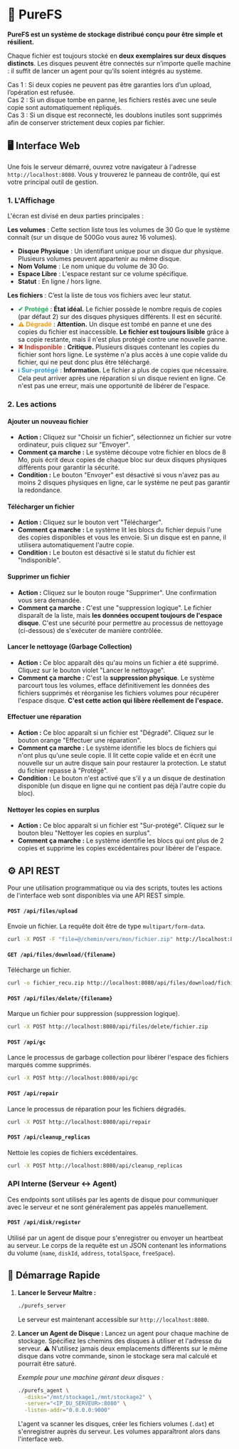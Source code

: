 # 🌳 PureFS

**PureFS est un système de stockage distribué conçu pour être simple et résilient.**  

Chaque fichier est toujours stocké en **deux exemplaires sur deux disques distincts**. Les disques peuvent être connectés sur n’importe quelle machine : il suffit de lancer un agent pour qu’ils soient intégrés au système.  

Cas 1 : Si deux copies ne peuvent pas être garanties lors d’un upload, l’opération est refusée.  
Cas 2 : Si un disque tombe en panne, les fichiers restés avec une seule copie sont automatiquement répliqués.  
Cas 3 : Si un disque est reconnecté, les doublons inutiles sont supprimés afin de conserver strictement deux copies par fichier.  

## 🖥️ Interface Web

Une fois le serveur démarré, ouvrez votre navigateur à l'adresse `http://localhost:8080`. Vous y trouverez le panneau de contrôle, qui est votre principal outil de gestion.

### 1. L'Affichage

L'écran est divisé en deux parties principales :

**Les volumes** : Cette section liste tous les volumes de 30 Go que le système connaît (sur un disque de 500Go vous aurez 16 volumes).

*   **Disque Physique** : Un identifiant unique pour un disque dur physique. Plusieurs volumes peuvent appartenir au même disque.
*   **Nom Volume** : Le nom unique du volume de 30 Go.
*   **Espace Libre** : L'espace restant sur ce volume spécifique.
*   **Statut** : En ligne / hors ligne.


**Les fichiers** : C’est la liste de tous vos fichiers avec leur statut.

*   <span style="color: #27ae60;">**✔ Protégé**</span> : **État idéal.** Le fichier possède le nombre requis de copies (par défaut 2) sur des disques physiques différents. Il est en sécurité.
*   <span style="color: #f39c12;">**⚠ Dégradé**</span> : **Attention.** Un disque est tombé en panne et une des copies du fichier est inaccessible. **Le fichier est toujours lisible** grâce à sa copie restante, mais il n'est plus protégé contre une nouvelle panne.
*   <span style="color: #c0392b;">**✖ Indisponible**</span> : **Critique.** Plusieurs disques contenant les copies du fichier sont hors ligne. Le système n'a plus accès à une copie valide du fichier, qui ne peut donc plus être téléchargé.
*   <span style="color: #3498db;">**ℹ️ Sur-protégé**</span> : **Information.** Le fichier a plus de copies que nécessaire. Cela peut arriver après une réparation si un disque revient en ligne. Ce n'est pas une erreur, mais une opportunité de libérer de l'espace.

### 2. Les actions

#### **Ajouter un nouveau fichier**
-   **Action :** Cliquez sur "Choisir un fichier", sélectionnez un fichier sur votre ordinateur, puis cliquez sur "Envoyer".
-   **Comment ça marche :** Le système découpe votre fichier en blocs de 8 Mo, puis écrit deux copies de chaque bloc sur deux disques physiques différents pour garantir la sécurité.
-   **Condition :** Le bouton "Envoyer" est désactivé si vous n'avez pas au moins 2 disques physiques en ligne, car le système ne peut pas garantir la redondance.

#### **Télécharger un fichier**
-   **Action :** Cliquez sur le bouton vert "Télécharger".
-   **Comment ça marche :** Le système lit les blocs du fichier depuis l'une des copies disponibles et vous les envoie. Si un disque est en panne, il utilisera automatiquement l'autre copie.
-   **Condition :** Le bouton est désactivé si le statut du fichier est "Indisponible".

#### **Supprimer un fichier**
-   **Action :** Cliquez sur le bouton rouge "Supprimer". Une confirmation vous sera demandée.
-   **Comment ça marche :** C'est une "suppression logique". Le fichier disparaît de la liste, mais **les données occupent toujours de l'espace disque**. C'est une sécurité pour permettre au processus de nettoyage (ci-dessous) de s'exécuter de manière contrôlée.

#### **Lancer le nettoyage (Garbage Collection)**
-   **Action :** Ce bloc apparaît dès qu'au moins un fichier a été supprimé. Cliquez sur le bouton violet "Lancer le nettoyage".
-   **Comment ça marche :** C'est la **suppression physique**. Le système parcourt tous les volumes, efface définitivement les données des fichiers supprimés et réorganise les fichiers volumes pour récupérer l'espace disque. **C'est cette action qui libère réellement de l'espace.**

#### **Effectuer une réparation**
-   **Action :** Ce bloc apparaît si un fichier est "Dégradé". Cliquez sur le bouton orange "Effectuer une réparation".
-   **Comment ça marche :** Le système identifie les blocs de fichiers qui n'ont plus qu'une seule copie. Il lit cette copie valide et en écrit une nouvelle sur un autre disque sain pour restaurer la protection. Le statut du fichier repasse à "Protégé".
-   **Condition :** Le bouton n'est activé que s'il y a un disque de destination disponible (un disque en ligne qui ne contient pas déjà l'autre copie du bloc).

#### **Nettoyer les copies en surplus**
-   **Action :** Ce bloc apparaît si un fichier est "Sur-protégé". Cliquez sur le bouton bleu "Nettoyer les copies en surplus".
-   **Comment ça marche :** Le système identifie les blocs qui ont plus de 2 copies et supprime les copies excédentaires pour libérer de l'espace.

## ⚙️ API REST

Pour une utilisation programmatique ou via des scripts, toutes les actions de l'interface web sont disponibles via une API REST simple.

#### `POST /api/files/upload`
Envoie un fichier. La requête doit être de type `multipart/form-data`.
```bash
curl -X POST -F "file=@/chemin/vers/mon/fichier.zip" http://localhost:8080/api/files/upload
```

#### `GET /api/files/download/{filename}`
Télécharge un fichier.
```bash
curl -o fichier_recu.zip http://localhost:8080/api/files/download/fichier.zip
```

#### `POST /api/files/delete/{filename}`
Marque un fichier pour suppression (suppression logique).
```bash
curl -X POST http://localhost:8080/api/files/delete/fichier.zip
```

#### `POST /api/gc`
Lance le processus de garbage collection pour libérer l'espace des fichiers marqués comme supprimés.
```bash
curl -X POST http://localhost:8080/api/gc
```

#### `POST /api/repair`
Lance le processus de réparation pour les fichiers dégradés.
```bash
curl -X POST http://localhost:8080/api/repair
```

#### `POST /api/cleanup_replicas`
Nettoie les copies de fichiers excédentaires.
```bash
curl -X POST http://localhost:8080/api/cleanup_replicas
```

### API Interne (Serveur <-> Agent)

Ces endpoints sont utilisés par les agents de disque pour communiquer avec le serveur et ne sont généralement pas appelés manuellement.

#### `POST /api/disk/register`
Utilisé par un agent de disque pour s'enregistrer ou envoyer un heartbeat au serveur. Le corps de la requête est un JSON contenant les informations du volume (`name`, `diskId`, `address`, `totalSpace`, `freeSpace`).

## 🚀 Démarrage Rapide

1.  **Lancer le Serveur Maître :**
    ```bash
    ./purefs_server
    ```
    Le serveur est maintenant accessible sur `http://localhost:8080`.

2.  **Lancer un Agent de Disque :**
    Lancez un agent pour chaque machine de stockage. Spécifiez les chemins des disques à utiliser et l'adresse du serveur. ⚠️ N’utilisez jamais deux emplacements différents sur le même disque dans votre commande, sinon le stockage sera mal calculé et pourrait être saturé.

    *Exemple pour une machine gérant deux disques :*
    ```bash
    ./purefs_agent \
      -disks="/mnt/stockage1,/mnt/stockage2" \
      -server="<IP_DU_SERVEUR>:8080" \
      -listen-addr="0.0.0.0:9000"
    ```
    L'agent va scanner les disques, créer les fichiers volumes (`.dat`) et s'enregistrer auprès du serveur. Les volumes apparaîtront alors dans l'interface web.
